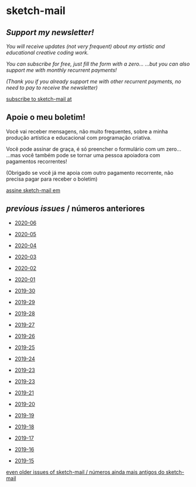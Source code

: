 # sketch-mail

## *Support my newsletter!*

*You will receive updates (not very frequent) about my artistic and educational creative coding work.*

*You can subscribe for free, just fill the form with a zero...
...but you can also support me with monthly recurrent payments!*

*(Thank you if you already support me with other recurrent payments, no need to pay to receive the newsletter)*

<script src="https://gumroad.com/js/gumroad.js"></script>
<a class="gumroad-button" href="https://villares.gumroad.com/l/sketch-mail" data-gumroad-overlay-checkout="true">subscribe to sketch-mail at</a>

## Apoie o meu boletim!

Você vai receber mensagens, não muito frequentes, sobre a minha produção artística e educacional com programação criativa.

Você pode assinar de graça, é só preencher o formulário com um zero... 
...mas você também pode se tornar uma pessoa apoiadora com pagamentos recorrentes!

(Obrigado se você já me apoia com outro pagamento recorrente, não precisa pagar para receber o boletim)

<script src="https://gumroad.com/js/gumroad.js"></script>
<a class="gumroad-button" href="https://villares.gumroad.com/l/sketch-mail" data-gumroad-overlay-checkout="true">assine sketch-mail em</a>

## *previous issues* / números anteriores

- [2020-06](https://abav.lugaralgum.com/sketch-mail/2020-06)

- [2020-05](https://abav.lugaralgum.com/sketch-mail/2020-05)

- [2020-04](https://abav.lugaralgum.com/sketch-mail/2020-04)

- [2020-03](https://abav.lugaralgum.com/sketch-mail/2020-03)

- [2020-02](https://abav.lugaralgum.com/sketch-mail/2020-02)

- [2020-01](https://abav.lugaralgum.com/sketch-mail/2020-01)

- [2019-30](https://abav.lugaralgum.com/sketch-mail/2019-30)

- [2019-29](https://abav.lugaralgum.com/sketch-mail/2019-29)

- [2019-28](https://abav.lugaralgum.com/sketch-mail/2019-28)

- [2019-27](https://abav.lugaralgum.com/sketch-mail/2019-27)

- [2019-26](https://abav.lugaralgum.com/sketch-mail/2019-26)

- [2019-25](https://abav.lugaralgum.com/sketch-mail/2019-25)

- [2019-24](https://abav.lugaralgum.com/sketch-mail/2019-24)

- [2019-23](https://abav.lugaralgum.com/sketch-mail/2019-23)

- [2019-23](https://abav.lugaralgum.com/sketch-mail/2019-22)

- [2019-21](https://abav.lugaralgum.com/sketch-mail/2019-21)

- [2019-20](https://abav.lugaralgum.com/sketch-mail/2019-20)

- [2019-19](https://abav.lugaralgum.com/sketch-mail/2019-19)

- [2019-18](https://abav.lugaralgum.com/sketch-mail/2019-18)

- [2019-17](https://abav.lugaralgum.com/sketch-mail/2019-17)

- [2019-16](https://abav.lugaralgum.com/sketch-mail/2019-16)

- [2019-15](https://abav.lugaralgum.com/sketch-mail/2019-15)

[even older issues of sketch-mail  / números ainda mais antigos do sketch-mail](https://github.com/villares/villares.github.io/tree/master/sketch-mail)
